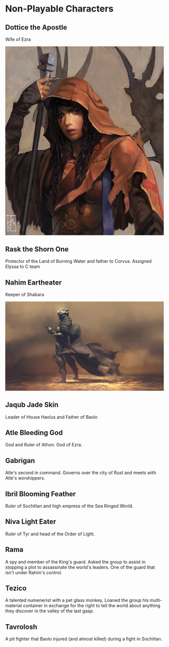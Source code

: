 # Non-Playable Characters

## Dottice the Apostle
Wife of Ezra

![Dottice](../images/dottice.jpg ':size=300px')

## Rask the Shorn One

Protector of the Land of Burning Water and father to Corvus. Assigned Elyssa to C team

## Nahim Eartheater
Keeper of Shabara

![Nahim](../images/nahim.jpg ':size=400px')


## Jaqub Jade Skin

Leader of House Haolus and Father of Baolo

## Atle Bleeding God

God and Ruler of Athon. God of Ezra.


## Gabrigan

Atle's second in command. Governs over the city of Rust and meets with Atle's worshippers.

## Ibril Blooming Feather

Ruler of Sochitlan and high empress of the Sea Ringed World.

## Niva Light Eater

Ruler of Tyr and head of the Order of Light.

## Rama

A spy and member of the King's guard. Asked the group to assist in stopping a plot to assassinate the world's leaders. One of the guard that isn't under Rahim's control.

## Tezico

A talented numenerist with a pet glass monkey. Loaned the group his multi-material container in exchange for the right to tell the world about anything they discover in the valley of the last gasp.

## Tavrolosh

A pit fighter that Baolo injured (and almost killed) during a fight in Sochitlan.


